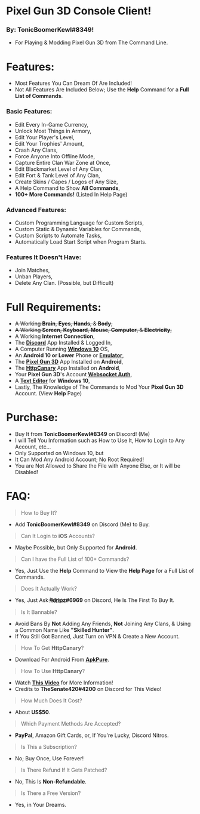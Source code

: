 # Pixel Gun 3D Console Client!
### By: **TonicBoomerKewl#8349**!
- For Playing & Modding Pixel Gun 3D from The Command Line.

# Features:
- Most Features You Can Dream Of Are Included!
- Not All Features Are Included Below; Use the **Help** Command for a **Full List of Commands**.
### **Basic Features:**
- Edit Every In-Game Currency,
- Unlock Most Things in Armory,
- Edit Your Player's Level,
- Edit Your Trophies' Amount,
- Crash Any Clans,
- Force Anyone Into Offline Mode,
- Capture Entire Clan War Zone at Once,
- Edit Blackmarket Level of Any Clan,
- Edit Fort & Tank Level of Any Clan,
- Create Skins / Capes / Logos of Any Size,
- A Help Command to Show **All Commands**,
- **100+ More Commands!** (Listed In Help Page)
### **Advanced Features:**
- Custom Programming Language for Custom Scripts,
- Custom Static & Dynamic Variables for Commands,
- Custom Scripts to Automate Tasks,
- Automatically Load Start Script when Program Starts.
### **Features It Doesn't Have:**
- Join Matches,
- Unban Players, 
- Delete Any Clan. (Possible, but Difficult)

# Full Requirements:
- ~~A Working **Brain**, **Eyes**, **Hands**, & **Body**,~~
- ~~A Working **Screen**, **Keyboard**, **Mouse**, **Computer**, & **Electricity**,~~
- A Working **Internet Connection**,
- The **[Discord](https://discord.com/api/downloads/distributions/app/installers/latest?channel=stable&platform=win&arch=x86)** App Installed & Logged In,
- A Computer Running **[Windows 10](https://go.microsoft.com/fwlink/?LinkId=691209)** OS,
- An **Android 10 or Lower** Phone or **[Emulator](https://www.bignox.com/en/download/fullPackage/win_64?beta)**,
- The **[Pixel Gun 3D](https://play.google.com/store/apps/details?id=com.pixel.gun3d)** App Installed on **Android**,
- The **[HttpCanary](https://m.apkpure.com/httpcanary-%E2%80%94-http-sniffer-capture-analysis/com.guoshi.httpcanary/download?from=details)** App Installed on **Android**,
- Your **Pixel Gun 3D**'s Account **[Websocket Auth](https://www.youtube.com/watch?v=W5hCiSnl9UE)**,
- A **[Text Editor](https://notepad-plus-plus.org/downloads/)** for **Windows 10**,
- Lastly, The Knowledge of The Commands to Mod Your **Pixel Gun 3D** Account. (View **Help** Page)

# Purchase:
- Buy It from **TonicBoomerKewl#8349** on Discord! (Me)
- I will Tell You Information such as How to Use It, How to Login to Any Account, etc...
- Only Supported on Windows 10, but
- It Can Mod Any Android Account; No Root Required!
- You are Not Allowed to Share the File with Anyone Else, or It will be Disabled!

# FAQ:
> How to Buy It?
- Add **TonicBoomerKewl#8349** on Discord (Me) to Buy.
> Can It Login to **iOS** Accounts?
- Maybe Possible, but Only Supported for **Android**.
> Can I have the Full List of 100+ Commands?
- Yes, Just Use the **Help** Command to View the **Help Page** for a Full List of Commands.
> Does It Actually Work?
- Yes, Just Ask **ঊ҉d҉r҉i҉p҉z҉#6969** on Discord, He Is The First To Buy It.
> Is It Bannable?
- Avoid Bans By **Not** Adding Any Friends, **Not** Joining Any Clans, & Using a Common Name Like **"**Skilled Hunter**"**.
- If You Still Got Banned, Just Turn on VPN & Create a New Account.
> How To Get **HttpCanary**?
- Download For Android From **[ApkPure](https://m.apkpure.com/httpcanary-%E2%80%94-http-sniffer-capture-analysis/com.guoshi.httpcanary/download?from=details)**.
> How To Use **HttpCanary**?
- Watch **[This Video](https://www.youtube.com/watch?v=W5hCiSnl9UE)** for More Information!
- Credits to **TheSenate420#4200** on Discord for This Video!
> How Much Does It Cost?
- About **US$50**.
> Which Payment Methods Are Accepted?
- **PayPal**, Amazon Gift Cards, or, If You're Lucky, Discord Nitros.
> Is This a Subscription?
- No; Buy Once, Use Forever!
> Is There Refund If It Gets Patched?
- No, This Is **Non-Refundable**.
> Is There a Free Version?
- Yes, in Your Dreams.

<!--gAAAAABghUO4Zyxr9kITuogYa2ZjGpwDMQv_Ze6hqgS-XJF18FiVGBnDeoCvhf1tO2Dbzfo85Tyzi3Hs0hp5lkbyPv1bsPrwwDVXMFdUCNKYfYAwiHLs_PihnUqlRM2NZna35kE_g6BvsMRIQ5KBUPs4GUhhF7Czzf3WQL6RhbWVihjJ63IH3qdYEZqADd2FW2DxokcyN2Ue313Cn48cmnEsvvfHpf1yArWOVPFJLJFoWxeYe4kIIF0dR3Wp87dTcNkgYmUtxzbZjFbyUDuBMx5-AvtfJ3zyd4pc0xvW48QJAflKAWAS2CEJLryHNCNifKYH_TC6MADNn3wKQTNXSxu23q9Jt5SYW_ZK8P-KV6B_z-CImXdaSlhu4QApOlGtOpShNbl-wOxzA_JHjhiTbBwpi4-qOf4Du5SD1-nlHu7LKUsIHXBxG27sxUcB-wbFi-h9dHpBhn11B90hO493se3q_np3PEycfQjhOvPbj0GdocvLxySuA_I3zIowHNyyyLP4RxvDCYZXxIfp77zCo9lKHEjsvXvLiT-rznD7FYbB2k5HrkzuleYfgfN7SVuCPVqNLvG-O2TJNd9XzTvP0j5_MqCj5WlHsiDsE1CWfZ4FSSRU2IhHkq4Q8sQpI6zSHDk6GbYfhwEGv9LdO8-OLVJKrmPxAKHx7A2_AE107HK7MD1_-xUtKqcGzWKrElYUs6UX55r5wbnBqsfwwKnK0uACqcyKNTA4oNf3ujqW4FBZ8VRGX9NfbejI-mwx1pkrN-GgiTkhzMcU1aRo8ephxhNWLzNPkuM5xYsRbxpCHwx71YI6IrrRPLgwcll14TeJfzEOw4DbCoFudLQyGo5NxK4ZZ2l3MQJUh4UF4BNDlENiyrJmTxenNyhtVirbqF5BO8mqs_OWzD0UKL3Uddlk8ujbkXtrsN9eYVB5aMAZ6OXOlmJU7QTpJ2GHOBkiKNihfnGt5zpk3AEy47Z0jhrGYplLFKhu_nM3OQlkA4m8ZdSRJpXXBdRX8s3kynijdjKi_U_c6WtS1uQB50EyXJ2snOekp8gO0Tf3MAhfNkhsuStJ2wF-l7J_DOHowZIk3-Ql-WNs2y3s2GglDLrW-eRKJCexmjAj2YQUz4JiXSQjSq-wtLxevutKQLN-wTDdGZ1gLMY5YUlymFlRcvb9SBbYpA8wHlV8dZuUl4d6mnR8yp6pNE4iiyzgHZbXiQB_LUb5NiTZgIpomnz0EIPkW6LM5ieLgO2P-w2saXUJQWDC-yA7QLpYkSLdSzlSZ6JNkIvnWlYPLyjm2Y-Qe2_y7GM4GaBVXbgr-24esHkVYXKf_zxQpcrcCjeSWwvTk31bcMgW3VoS7CNabxq3EP20a2y8StqTyLQupbEq85xV8HZ8nShEH-1pOvDrx7x6PopWieV5P8vtjIWk4-buGV3jghYfezmJgK4CuTmVExHXFVyAsiSE_lO3mGF8IC1TGK853ZGg5iRAN1MNcEumX5IbRle2-U3PhYh-RmbOdkqSmQytIVOocXk85f99RTTyCUoq4v4tyIHwEfU83I9vK1wEP2AadII96nRwuwzdSAcfrDbXm1jz36gAmMznYbw21_5QAiWk2_3_1PKXZQB76D8Q0zL19QD2yiCclI-SCKzoYe65MFTfBfTH6T1oP_rvA6TW45fxpVCJL16SH_epg3PAVYbOwSi9FnFq75LPpCbzmdLWcgXF5_vWAVoZ2pPiAVo8QLgUlGw3RUZVGo8jOMpB2HbJeQcYTtGo03sGQsRpdaBszBjrC4Xl6nlH__zmoW5V_C8jcUtQeL3Mfevv0Nci5eHHdgo6_Jui9bA7K-oaVo1Oy82Sn5lf8QkIJ9JU38ImgguqnFiJPjoZozWGXWBa8E2_nnS2qZIQ8JbWVmf-HI6tDnDjnaOf9zyH6-Zj4JDzv7bd9zyrTxDIfAgHhb7YBdSUuZ0tPL_XwzJ7vEpi8J3GR-cwOUjzGpTgmghDodyOBzuOX29d2gxvDJI0VuElboSC8A6qFFjxQfX9ONP5NnEt5rcfVhfDwvfaPfp5Debmd6QTvWt4tRpshIHPcvA-UdyuPyYiDIM3ox-Nfg7e_E0ieO4iGP_PpblF_y-cJorA1j2y45Sqbt8y65GGRF58og6F-v0JNU8_1UY7kX0yZdHr4B6vx0uNXTFwf7UmPnBvFiJzorp8mlWvCbaTd2lchY7TNmVZlMshq5ijTbsVNPoRhE7CBdFt90Csccb1X-fQGwN8dNSBmoRmEMB5XErRpVq_9CPgXFdZX4jFqTEMxjHHKMFsgCg1RHbCn1k4VHrNhb1qePDNiEKsqAEB-->
